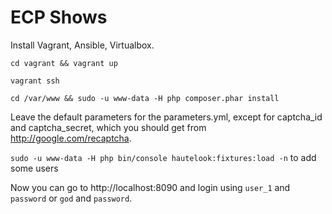 ECP Shows
=========


Install Vagrant, Ansible, Virtualbox.

`cd vagrant && vagrant up` 

`vagrant ssh`

`cd /var/www && sudo -u www-data -H php composer.phar install`

Leave the default parameters for the parameters.yml, except for captcha_id and captcha_secret, which you should get from http://google.com/recaptcha.

`sudo -u www-data -H php bin/console hautelook:fixtures:load -n` to add some users

Now you can go to http://localhost:8090 and login using `user_1` and `password` or `god` and `password`.
